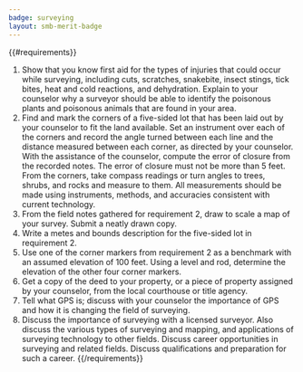 ```yaml
---
badge: surveying
layout: smb-merit-badge
---
```


{{#requirements}}
1. Show that you know first aid for the types of injuries that could occur while surveying, including cuts, scratches, snakebite, insect stings, tick bites, heat and cold reactions, and dehydration. Explain to your counselor why a surveyor should be able to identify the poisonous plants and poisonous animals that are found in your area.
2. Find and mark the corners of a five-sided lot that has been laid out by your counselor to fit the land available. Set an instrument over each of the corners and record the angle turned between each line and the distance measured between each corner, as directed by your counselor. With the assistance of the counselor, compute the error of closure from the recorded notes. The error of closure must not be more than 5 feet. From the corners, take compass readings or turn angles to trees, shrubs, and rocks and measure to them. All measurements should be made using instruments, methods, and accuracies consistent with current technology.
3. From the field notes gathered for requirement 2, draw to scale a map of your survey. Submit a neatly drawn copy.
4. Write a metes and bounds description for the five-sided lot in requirement 2.
5. Use one of the corner markers from requirement 2 as a benchmark with an assumed elevation of 100 feet. Using a level and rod, determine the elevation of the other four corner markers.
6. Get a copy of the deed to your property, or a piece of property assigned by your counselor, from the local courthouse or title agency.
7. Tell what GPS is; discuss with your counselor the importance of GPS and how it is changing the field of surveying.
8. Discuss the importance of surveying with a licensed surveyor. Also discuss the various types of surveying and mapping, and applications of surveying technology to other fields. Discuss career opportunities in surveying and related fields. Discuss qualifications and preparation for such a career.
{{/requirements}}
